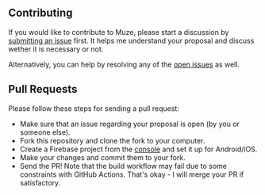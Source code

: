 ## Contributing

If you would like to contribute to Muze, please start a discussion by [submitting an issue](https://github.com/urmilshroff/muze/issues/new/choose) first. It helps me understand your proposal and discuss wether it is necessary or not.

Alternatively, you can help by resolving any of the [open issues](https://github.com/urmilshroff/muze/issues) as well.

## Pull Requests

Please follow these steps for sending a pull request:

-   Make sure that an issue regarding your proposal is open (by you or someone else).
-   Fork this repository and clone the fork to your computer.
-   Create a Firebase project from the [console](https://console.firebase.google.com/) and set it up for Android/iOS.
-   Make your changes and commit them to your fork.
-   Send the PR! Note that the build workflow may fail due to some constraints with GitHub Actions. That's okay - I will merge your PR if satisfactory.
